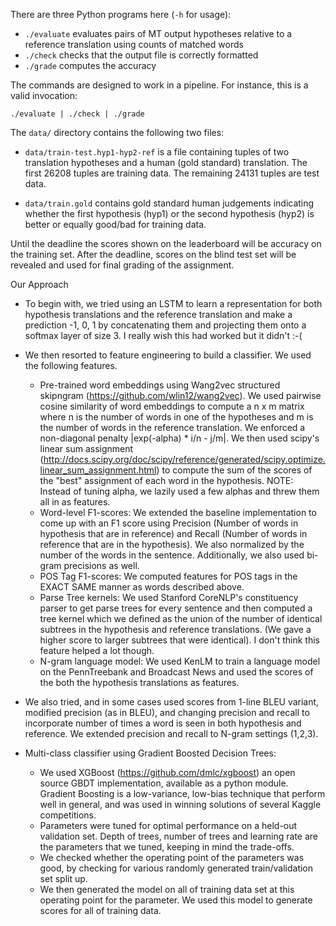 There are three Python programs here (`-h` for usage):

 - `./evaluate` evaluates pairs of MT output hypotheses relative to a reference translation using counts of matched words
 - `./check` checks that the output file is correctly formatted
 - `./grade` computes the accuracy

The commands are designed to work in a pipeline. For instance, this is a valid invocation:

    ./evaluate | ./check | ./grade


The `data/` directory contains the following two files:

 - `data/train-test.hyp1-hyp2-ref` is a file containing tuples of two translation hypotheses and a human (gold standard) translation. The first 26208 tuples are training data. The remaining 24131 tuples are test data.

 - `data/train.gold` contains gold standard human judgements indicating whether the first hypothesis (hyp1) or the second hypothesis (hyp2) is better or equally good/bad for training data.

Until the deadline the scores shown on the leaderboard will be accuracy on the training set. After the deadline, scores on the blind test set will be revealed and used for final grading of the assignment.

Our Approach

- To begin with, we tried using an LSTM to learn a representation for both hypothesis translations and the reference translation and make a prediction -1, 0, 1 by concatenating them and projecting them onto a softmax layer of size 3. I really wish this had worked but it didn't :-(

- We then resorted to feature engineering to build a classifier. We used the following features.

     * Pre-trained word embeddings using Wang2vec structured skipngram (https://github.com/wlin12/wang2vec). We used pairwise cosine similarity of word embeddings to compute a n x m matrix where n is the number of words in one of the hypotheses and m is the number of words in the reference translation. We enforced a non-diagonal penalty |exp(-alpha) * i/n - j/m|. We then used scipy's linear sum assignment (http://docs.scipy.org/doc/scipy/reference/generated/scipy.optimize.linear_sum_assignment.html) to compute the sum of the scores of the "best" assignment of each word in the hypothesis. NOTE: Instead of tuning alpha, we lazily used a few alphas and threw them all in as features. 
     * Word-level F1-scores: We extended the baseline implementation to come up with an F1 score using Precision (Number of words in hypothesis that are in reference) and Recall (Number of words in reference that are in the hypothesis). We also normalized by the number of the words in the sentence. Additionally, we also used bi-gram precisions as well.
     * POS Tag F1-scores: We computed features for POS tags in the EXACT SAME manner as words described above.
     * Parse Tree kernels: We used Stanford CoreNLP's constituency parser to get parse trees for every sentence and then computed a tree kernel which we defined as the union of the number of identical subtrees in the hypothesis and reference translations. (We gave a higher score to larger subtrees that were identical). I don't think this feature helped a lot though.
     * N-gram language model: We used KenLM to train a language model on the PennTreebank and Broadcast News and used the scores of the both the hypothesis translations as features.

- We also tried, and in some cases used scores from 1-line BLEU variant, modified precision (as in BLEU), and changing precision and recall to incorporate number of times a word is seen in both hypothesis and reference.
  We extended precision and recall to N-gram settings (1,2,3).

- Multi-class classifier using Gradient Boosted Decision Trees:
     * We used XGBoost (https://github.com/dmlc/xgboost) an open source GBDT implementation, available as a python module. Gradient Boosting is a low-variance, low-bias technique that perform well in general, and  was used in winning solutions of several Kaggle competitions.
     * Parameters were tuned for optimal performance on a held-out validation set. Depth of trees, number of trees and learning rate are the parameters that we tuned, keeping in mind the trade-offs.
     * We checked whether the operating point of the parameters was good, by checking for various randomly generated train/validation set split up.
     * We then generated the model on all of training data set at this operating point for the parameter. We used this model to generate scores for all of training data.
